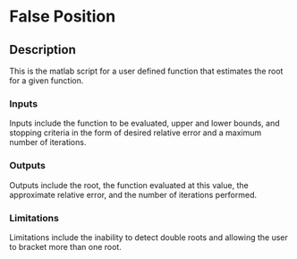 # False Position
## Description
This is the matlab script for a user defined function that estimates the root for a given function.
### Inputs
Inputs include the function to be evaluated, upper and lower bounds, and stopping criteria in the form of desired relative error and a maximum number of iterations.
### Outputs
Outputs include the root, the function evaluated at this value, the approximate relative error, and the number of iterations performed.
### Limitations
Limitations include the inability to detect double roots and allowing the user to bracket more than one root.
